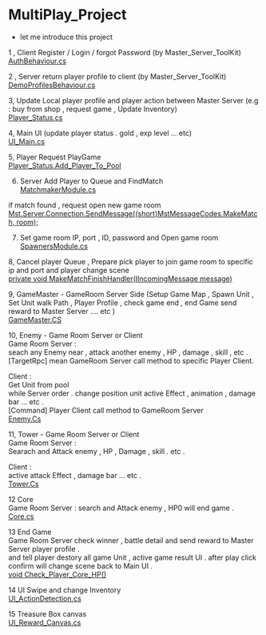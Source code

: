 # MultiPlay_Project

* let me introduce this project

1 , Client Register / Login / forgot Password (by Master_Server_ToolKit)<br>
[AuthBehaviour.cs](MasterServerToolkit/Bridges/Shared/Scripts/Manager/AuthBehaviour.cs)

2 , Server return player profile to client (by Master_Server_ToolKit)<br>
[DemoProfilesBehaviour.cs](MasterServerToolkit/Demos/BasicProfiles/Scripts/Client/DemoProfilesBehaviour.cs)

3, Update Local player profile and player action between Master Server (e.g : buy from shop , request game , Update Inventory)<br>
[Player_Status.cs](Scrpit/Player_Status.cs)

4, Main UI (update player status . gold , exp level ... etc)<br>
[UI_Main.cs](Scrpit/UI_Main.cs)

5, Player Request PlayGame<br>
[Player_Status.Add_Player_To_Pool](Scrpit/Player_Status.cs#L3641)<br>

6. Server Add Player to Queue and FindMatch<br>
[MatchmakerModule.cs](MasterServerToolkit/MasterServer/Scripts/Modules/Matchmaker/MatchmakerModule.cs)<br>

if match found , request open new game room<br>
[Mst.Server.Connection.SendMessage((short)MstMessageCodes.MakeMatch, room);](MasterServerToolkit/MasterServer/Scripts/Modules/Matchmaker/MatchmakerModule.cs#L204)<br>

7. Set game room IP, port , ID, password and Open game room<br>
[SpawnersModule.cs](/MasterServerToolkit/MasterServer/Scripts/Modules/Spawner/SpawnersModule.cs#L337)<br>

8, Cancel player Queue , Prepare pick player to join game room to specific ip and port and player change scene <br>
[private void MakeMatchFinishHandler(IIncomingMessage message)](MasterServerToolkit/MasterServer/Scripts/Modules/Matchmaker/MatchmakerModule.cs#L208)<br>
  
9, GameMaster - GameRoom Server Side (Setup Game Map , Spawn Unit , Set Unit walk Path , Player Profile , check game end , end Game send reward to Master Server .... etc )<br>
[GameMaster.CS](Scrpit/GameMaster.cs)

10, Enemy - Game Room Server or Client<br>
Game Room Server :<br>
seach any Enemy near , attack another enemy , HP , damage , skill , etc . <br>
[TargetRpc] mean GameRoom Server call method to specific Player Client.<br>

Client :<br>
Get Unit from pool<br>
while Server order . change position unit active Effect , animation , damage bar ... etc .<br>
[Command] Player Client call method to GameRoom Server<br>
[Enemy.Cs](Scrpit/Enemy.cs)

11, Tower - Game Room Server or Client<br>
Game Room Server :<br>
Searach and Attack enemy , HP , Damage , skill . etc .<br>

Client :<br>
active attack Effect , damage bar ... etc .<br>
[Tower.Cs](Scrpit/Tower.cs)

12 Core<br>
Game Room Server : search and Attack enemy , HP0 will end game .<br>
[Core.cs](Scrpit/Core.cs)<br>

13 End Game <br>
Game Room Server check winner , battle detail and send reward to Master Server player profile .<br>
and tell player destory all game Unit , active game result UI . after play click confirm will change scene back to Main UI .  
[void Check_Player_Core_HP()](https://github.com/offerhouse/MultiPlay_Project/blob/1ef5e5875482d471b3a9a2dde270cf7cc3c66e75/Scrpit/GameMaster.cs#L320)

14 UI Swipe and change Inventory <br>
[UI_ActionDetection.cs](Scrpit/UI_ActionDetection.cs)

15 Treasure Box canvas <br>
[UI_Reward_Canvas.cs](Scrpit/UI_Reward_Canvas.cs)
